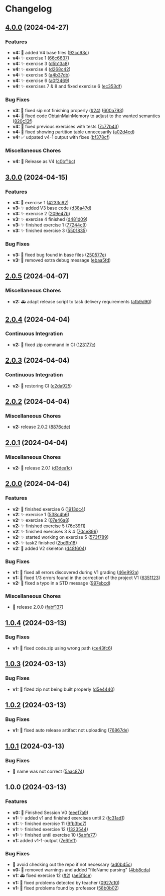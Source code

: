 # Changelog

## [4.0.0](https://github.com/Diegomcha/so-simulator/compare/v3.0.0...v4.0.0) (2024-04-27)


### Features

* **v4:** :bricks: added V4 base files ([92cc93c](https://github.com/Diegomcha/so-simulator/commit/92cc93c37657da4795b7e7423f4eb5e9395c8af2))
* **v4:** :sparkles: exercise 1 ([66c6637](https://github.com/Diegomcha/so-simulator/commit/66c6637d617a274f5d30d09a26379adb7769b15f))
* **v4:** :sparkles: exercise 3 ([d5b13a8](https://github.com/Diegomcha/so-simulator/commit/d5b13a849d09f2d4f0309addf2aeafb07cf3fb10))
* **v4:** :sparkles: exercise 4 ([d268c42](https://github.com/Diegomcha/so-simulator/commit/d268c42ed4aa0ba149021d798ecf25e1c0185b38))
* **v4:** :sparkles: exercise 5 ([a4b37db](https://github.com/Diegomcha/so-simulator/commit/a4b37db6819b06dc0ddba2396067968410925290))
* **v4:** :sparkles: exercise 6 ([a0f2469](https://github.com/Diegomcha/so-simulator/commit/a0f246969b545239f952f5be30556c7fdbbb2f70))
* **v4:** :sparkles: exercises 7 & 8 and fixed exercise 6 ([ec353df](https://github.com/Diegomcha/so-simulator/commit/ec353df37209d3ff925d2f7f8630a6b09f6456cd))


### Bug Fixes

* **v3:** :bug: fixed sip not finishing properly ([#24](https://github.com/Diegomcha/so-simulator/issues/24)) ([600a793](https://github.com/Diegomcha/so-simulator/commit/600a7939ce5eb4cbf09b1fea2d1b080daa91e975))
* **v4:** :bug: fixed code ObtainMainMemory to adjust to the wanted semantics ([820c13f](https://github.com/Diegomcha/so-simulator/commit/820c13fd9f7dc7c1d165ed208603ef283d365166))
* **v4:** :bug: fixed previous exercises with tests ([7c77b43](https://github.com/Diegomcha/so-simulator/commit/7c77b437f933deaff46a622c5d7036fabfe90d33))
* **v4:** :bug: fixed showing partition table unnecesarily ([a02d4cd](https://github.com/Diegomcha/so-simulator/commit/a02d4cdbee53cdda1f66b32ca278e869f88b6c03))
* **v4:** :white_check_mark: udpated v4-1 output with fixes ([bf378cf](https://github.com/Diegomcha/so-simulator/commit/bf378cf0a28c813f17972061cbd377fb8b24e1be))


### Miscellaneous Chores

* **v4:** :bookmark: Release as V4 ([c0bf1bc](https://github.com/Diegomcha/so-simulator/commit/c0bf1bc74add75394ba9678cf8d400ff58f9d561))

## [3.0.0](https://github.com/Diegomcha/so-simulator/compare/v2.0.5...v3.0.0) (2024-04-15)


### Features

* **v3:** :construction: exercise 1 ([4233c92](https://github.com/Diegomcha/so-simulator/commit/4233c9265a801ed5d9be8704a8fa45309815d353))
* **v3:** :sparkles: added V3 base code ([d38a47d](https://github.com/Diegomcha/so-simulator/commit/d38a47d1541b69dda94324a88187338f5a2fd3bc))
* **v3:** :sparkles: exercise 2 ([209e47b](https://github.com/Diegomcha/so-simulator/commit/209e47b957c132e850ebf56966907027c8e8eb50))
* **v3:** :sparkles: exercise 4 finished ([d481d09](https://github.com/Diegomcha/so-simulator/commit/d481d09cc57725613681ad142c106a87ec7b7b2e))
* **v3:** :sparkles: finished exercise 1 ([77244c9](https://github.com/Diegomcha/so-simulator/commit/77244c931f7cf7661314449f6881c0ca0b1bdb09))
* **v3:** :sparkles: finished exercise 3 ([5501835](https://github.com/Diegomcha/so-simulator/commit/5501835908cd97ecf811faf0a388f0467bd6e52c))


### Bug Fixes

* **v3:** :bug: fixed bug found in base files ([250577e](https://github.com/Diegomcha/so-simulator/commit/250577e54ac3ffed7a9644ff03a2ee07f7735db1))
* **v3:** :bug: removed extra debug message ([ebaa5fd](https://github.com/Diegomcha/so-simulator/commit/ebaa5fd83bbb2519423fb90d061a7c570945e523))

## [2.0.5](https://github.com/Diegomcha/so-simulator/compare/v2.0.4...v2.0.5) (2024-04-07)


### Miscellaneous Chores

* **v2:** :ambulance: adapt release script to task delivery requirements ([afb9d90](https://github.com/Diegomcha/so-simulator/commit/afb9d90553647716da2c7cce98271c09fcd9cecf))

## [2.0.4](https://github.com/Diegomcha/so-simulator/compare/v2.0.3...v2.0.4) (2024-04-04)


### Continuous Integration

* **v2:** :bug: fixed zip command in CI ([123177c](https://github.com/Diegomcha/so-simulator/commit/123177c47bfbd7bea3a5de6bc156d1b5b6280ddf))

## [2.0.3](https://github.com/Diegomcha/so-simulator/compare/v2.0.2...v2.0.3) (2024-04-04)


### Continuous Integration

* **v2:** :bug: restoring CI ([e2da925](https://github.com/Diegomcha/so-simulator/commit/e2da925f590fc37c658aba21260cf251c431e2ea))

## [2.0.2](https://github.com/Diegomcha/so-simulator/compare/v2.0.1...v2.0.2) (2024-04-04)


### Miscellaneous Chores

* **v2:** release 2.0.2 ([8876cde](https://github.com/Diegomcha/so-simulator/commit/8876cdeade196403c6678e99084624deeb9c7f51))

## [2.0.1](https://github.com/Diegomcha/so-simulator/compare/v2.0.0...v2.0.1) (2024-04-04)


### Miscellaneous Chores

* **v2:** :bookmark: release 2.0.1 ([d3dea1c](https://github.com/Diegomcha/so-simulator/commit/d3dea1c3dac5a68397df734a7a04ac04063c968c))

## [2.0.0](https://github.com/Diegomcha/so-simulator/compare/v1.0.4...v2.0.0) (2024-04-04)


### Features

* **v2:** :construction: finished exercise 6 ([1913dc4](https://github.com/Diegomcha/so-simulator/commit/1913dc4ea0bfd00aa16fc1f92fcda7e5047c4221))
* **v2:** :sparkles: exercise 1 ([538c4b6](https://github.com/Diegomcha/so-simulator/commit/538c4b6ea44a8b1bdce7c9e1a1017f5807bb53e3))
* **v2:** :sparkles: exercise 2 ([07e46a8](https://github.com/Diegomcha/so-simulator/commit/07e46a81dd52d5ed2b4cfeff1860a9d731989943))
* **v2:** :sparkles: finished exercise 5 ([76c39f1](https://github.com/Diegomcha/so-simulator/commit/76c39f19a34dc8913f399b84ac5264392f4f02a6))
* **v2:** :sparkles: finished exercises 3 & 4 ([70ce896](https://github.com/Diegomcha/so-simulator/commit/70ce896743a7d12bde2d76f7c8fa33b18963d11a))
* **v2:** :sparkles: started working on exercise 5 ([573f789](https://github.com/Diegomcha/so-simulator/commit/573f78976467a27c9fd1152d57044f971761baf8))
* **v2:** :sparkles: task2 finished ([2bd9b18](https://github.com/Diegomcha/so-simulator/commit/2bd9b18dafadb5313b573f15e8ed62da8d71ae10))
* **v2:** :tada: added V2 skeleton ([d48f604](https://github.com/Diegomcha/so-simulator/commit/d48f60473904f32bcd6f1bce7cf6adf96f0f0862))


### Bug Fixes

* **v1:** :bug: fixed all errors discovered during V1 grading ([46e992a](https://github.com/Diegomcha/so-simulator/commit/46e992ae0285ac98c8ec4ca6dad41cdb4d99bc9f))
* **v1:** :construction: fixed 1/3 errors found in the correction of the project V1 ([6351123](https://github.com/Diegomcha/so-simulator/commit/63511237357aea71c7b101adb57ae524554e97b9))
* **v2:** :bug: fixed a typo in a STD message ([997ebcd](https://github.com/Diegomcha/so-simulator/commit/997ebcdbde824c50ef3228b5e7be78216234a9b2))


### Miscellaneous Chores

* :bookmark: release 2.0.0 ([fabf137](https://github.com/Diegomcha/so-simulator/commit/fabf13739032fc44bcc7e8079e72ac79e2050a01))

## [1.0.4](https://github.com/Diegomcha/so-simulator/compare/v1.0.3...v1.0.4) (2024-03-13)


### Bug Fixes

* **v1:** :bug: fixed code.zip using wrong path ([ce43fc6](https://github.com/Diegomcha/so-simulator/commit/ce43fc67253e85af99837abd48fa484834617e21))

## [1.0.3](https://github.com/Diegomcha/so-simulator/compare/v1.0.2...v1.0.3) (2024-03-13)


### Bug Fixes

* **v1:** :bug: fized zip not being built properly ([d5e4440](https://github.com/Diegomcha/so-simulator/commit/d5e4440b7cfaf92cd0ea6e1bcee8f5b1a9a55eaf))

## [1.0.2](https://github.com/Diegomcha/so-simulator/compare/v1.0.1...v1.0.2) (2024-03-13)


### Bug Fixes

* **v1:** :bug: fixed auto release artifact not uploading ([76867de](https://github.com/Diegomcha/so-simulator/commit/76867de43a1996004401be06015df7191f5efa65))

## [1.0.1](https://github.com/Diegomcha/so-simulator/compare/v1.0.0...v1.0.1) (2024-03-13)


### Bug Fixes

* :bug: name was not correct ([5aac874](https://github.com/Diegomcha/so-simulator/commit/5aac87407c1f12ee794b647be8f58a94703e8316))

## 1.0.0 (2024-03-13)


### Features

* **v0:** :rocket: Finished Session V0 ([eee17a9](https://github.com/Diegomcha/so-simulator/commit/eee17a9d0ffc785cbeff97305c0eee9cac11bc7c))
* **v1:** :sparkles: added v1 and finished exercises until 2 ([fc31ad1](https://github.com/Diegomcha/so-simulator/commit/fc31ad15bb5d13329d310fa2fbda9c0205df5afe))
* **v1:** :sparkles: finished exercise 11 ([9fb3bc7](https://github.com/Diegomcha/so-simulator/commit/9fb3bc78862e13748c3e101ba1e5333b8e19d271))
* **v1:** :sparkles: finished exercise 12 ([1323544](https://github.com/Diegomcha/so-simulator/commit/13235442c2d712ebb2d2a3a08b97344a1ebe5c7f))
* **v1:** :sparkles: finished until exercise 10 ([5abfe77](https://github.com/Diegomcha/so-simulator/commit/5abfe773e66c5e866c38d5c9e9f565488851b24f))
* **v1:** added v1-1-output ([7e6feff](https://github.com/Diegomcha/so-simulator/commit/7e6feff38cde31429d4f332cac5c13beb272d02f))


### Bug Fixes

* :bug: avoid checking out the repo if not necessary ([ad0b45c](https://github.com/Diegomcha/so-simulator/commit/ad0b45ce194436095b1b3f917e928ead6cbb50b4))
* **v0:** :bug: removed warnings and added "fileName parsing" ([4bb8cda](https://github.com/Diegomcha/so-simulator/commit/4bb8cda58c75bbb7293289838f079da2218912e4))
* **v1:** :ambulance: fixed exercise 12 ([#2](https://github.com/Diegomcha/so-simulator/issues/2)) ([ae5f4ce](https://github.com/Diegomcha/so-simulator/commit/ae5f4ce442181ecd2ebd8321a75c09d5817df7ee))
* **v1:** :bug: fixed problems detected by teacher ([0927c10](https://github.com/Diegomcha/so-simulator/commit/0927c10cba40d9b848d53ed6742c7ad64d4df624))
* **v1:** :bug: fixed problems found by professor ([58b0b02](https://github.com/Diegomcha/so-simulator/commit/58b0b02df5436e076094f5b93dd9a5605cc6ddb1))
